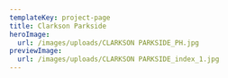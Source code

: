 ```yaml
---
templateKey: project-page
title: Clarkson Parkside
heroImage:
  url: /images/uploads/CLARKSON PARKSIDE_PH.jpg
previewImage:
  url: /images/uploads/CLARKSON PARKSIDE_index_1.jpg
---
```


